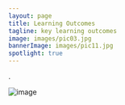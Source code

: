 ```yaml
---
layout: page
title: Learning Outcomes
tagline: key learning outcomes
image: images/pic03.jpg
bannerImage: images/pic11.jpg
spotlight: true
---
```


.

![image](https://github.com/rhysdore/UoE-forty/assets/97992834/99676109-ff90-4d53-919a-ad09a0f4caca)


